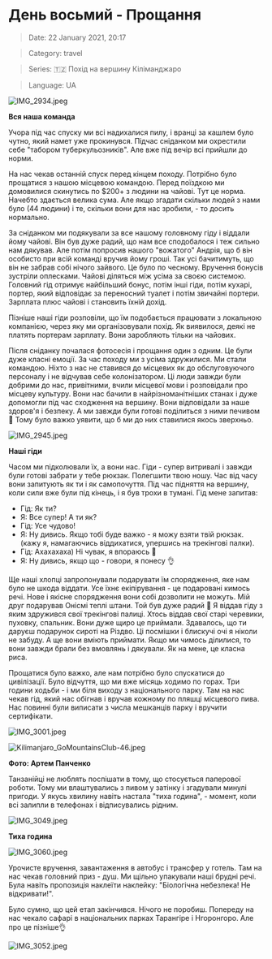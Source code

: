 # День восьмий - Прощання

> Date: 22 January 2021, 20:17

> Category: travel

> Series: 🇹🇿 Похід на вершину Кіліманджаро

> Language: UA

![IMG_2934.jpeg](https://res.craft.do/user/full/b5a256f3-51ff-c8e5-10fe-9343b6a0451d/doc/302CB769-6ED9-4333-BA6F-21587A011C8E/C85FB820-3DDC-4668-A7AA-45574897513B_2/IMG_2934.jpeg)

**Вся наша команда**

Учора під час спуску ми всі надихалися пилу, і вранці за кашлем було чутно, який намет уже прокинувся. Підчас сніданком ми охрестили себе "табором туберкульозників". Але вже під вечір всі прийшли до норми.

На нас чекав останній спуск перед кінцем походу. Потрібно було прощатися з нашою місцевою командою. Перед поїздкою ми домовилися скинутись по $200+ з людини на чайові. Тут це норма. Начебто здається велика сума. Але якщо згадати скільки людей з нами було (44 людини) і те, скільки вони для нас зробили, - то досить нормально.

За сніданком ми подякували за все нашому головному гіду і віддали йому чайові. Він був дуже радий, що нам все сподобалося і теж сильно нам дякував. Але потім попросив нашого "вожатого" Андрія, що б він особисто при всій команді вручив йому гроші. Так усі бачитимуть, що він не забрав собі нічого зайвого. Це було по чесному. Вручення бонусів зустріли оплесками. Чайові діляться між усіма за своєю системою. Головний гід отримує найбільший бонус, потім інші гіди, потім кухарі, портер, який відповідає за переносний туалет і потім звичайні портери. Зарплата плюс чайові і становить їхній дохід.

Пізніше наші гіди розповіли, що їм подобається працювати з локальною компанією, через яку ми організовували похід. Як виявилося, деякі не платять портерам зарплату. Вони заробляють тільки на чайових.

Після сніданку почалася фотосесія і прощання один з одним. Це були дуже класні емоції. За час походу ми з усіма здружилися. Ми стали командою. Ніхто з нас не ставився до місцевих як до обслуговуючого персоналу і не відчував себе колонізатором. Ці люди завжди були добрими до нас, привітними, вчили місцевої мови і розповідали про місцеву культуру. Вони нас бачили в найрізноманітніших станах і дуже допомогли під час сходження на вершину. Вони відповідали за наше здоров'я і безпеку. А ми завжди були готові поділиться з ними печивом 🙂 Тому було важко уявити, що б ми до них ставилися якось зверхньо.

![IMG_2945.jpeg](https://res.craft.do/user/full/b5a256f3-51ff-c8e5-10fe-9343b6a0451d/doc/302CB769-6ED9-4333-BA6F-21587A011C8E/11D17B2E-D26D-4256-892D-4319085AB978_2/IMG_2945.jpeg)

**Наші гіди**

Часом ми підколювали їх, а вони нас. Гіди - супер витривалі і завжди були готові забрати у тебе рюкзак. Полегшити твою ношу. Час від часу вони запитують як ти і як самопочуття. Під час підняття на вершину, коли сили вже були під кінець, і я був трохи в тумані. Гід мене запитав:

- Гід: Як ти?
- Я: Все супер! А ти як?
- Гід: Усе чудово!
- Я: Ну дивись. Якщо тобі буде важко - я можу взяти твій рюкзак. (кажу я, намагаючись віддихатися, упершись на трекінгові палки).
- Гід: Ахахахаха) Ні чувак, я впораюсь 🙂
- Я: Ну дивись, якщо що - говори, я понесу 👌

Ще наші хлопці запропонували подарувати їм спорядження, яке нам було не шкода віддати. Усе їхнє екіпірування - це подаровані кимось речі. Нове і якісне спорядження вони собі дозволити не можуть. Мій друг подарував Онісмі теплі штани. Той був дуже радий 🙂  Я віддав гіду з яким здружився свої трекінгові палиці. Хтось віддав свої старі черевики, пуховку, спальник. Вони дуже щиро це приймали. Здавалось, що ти даруєш подарунок сироті на Різдво. Ці посмішки і блискучі очі я ніколи не забуду. А ще вони вміють приймати. Якщо ми чимось ділилися, то вони завжди брали без вмовлянь і дякували. Як на мене, це класна риса.

Прощатися було важко, але нам потрібно було спускатися до цивілізації. Було відчуття, що ми вже місяць ходимо по горах. Три години ходьби - і ми біля виходу з національного парку. Там на нас чекав гід, який нас обігнав і вручав кожному по пляшці місцевого пива. Нас повинні були виписати з числа мешканців парку і вручити сертифікати.

![IMG_3001.jpeg](https://res.craft.do/user/full/b5a256f3-51ff-c8e5-10fe-9343b6a0451d/doc/302CB769-6ED9-4333-BA6F-21587A011C8E/BF924F97-8BAC-44FA-AF73-A4DF21735787_2/IMG_3001.jpeg)

![Kilimanjaro_GoMountainsClub-46.jpeg](https://res.craft.do/user/full/b5a256f3-51ff-c8e5-10fe-9343b6a0451d/doc/302CB769-6ED9-4333-BA6F-21587A011C8E/C6C74C6E-FD5B-4166-9EDF-71E604080846_2/ExKDMxTuDCFQGK1xZ50TJXNrl8KqdRWdCiSMwjpYXskz/Kilimanjaro_GoMountainsClub-46.jpeg)

**Фото: Артем Панченко**

Танзанійці не люблять поспішати в тому, що стосується паперової роботи. Тому ми влаштувались з пивом у затінку і згадували минулі пригоди. У якусь хвилину навіть настала "тиха година", - момент, коли всі залипли в телефонах і відписувались рідним.

![IMG_3049.jpeg](https://res.craft.do/user/full/b5a256f3-51ff-c8e5-10fe-9343b6a0451d/doc/302CB769-6ED9-4333-BA6F-21587A011C8E/274CC286-309B-45E7-B757-78A010F66E3E_2/IMG_3049.jpeg)

**Тиха година**

![IMG_3060.jpeg](https://res.craft.do/user/full/b5a256f3-51ff-c8e5-10fe-9343b6a0451d/doc/302CB769-6ED9-4333-BA6F-21587A011C8E/DB4DB5F6-55E5-48B3-948C-9F4904988D42_2/IMG_3060.jpeg)

Урочисте вручення, завантаження в автобус і трансфер у готель. Там на нас чекав головний приз - душ. Ми щільно упакували наші брудні речі. Була навіть пропозиція наклеїти наклейку: "Біологічна небезпека! Не відкривати!".

Було сумно, що цей етап закінчився. Нічого не поробиш. Попереду на нас чекало сафарі в національних парках Тарангіре і Нгоронгоро. Але про це пізніше👌

![IMG_3052.jpeg](https://res.craft.do/user/full/b5a256f3-51ff-c8e5-10fe-9343b6a0451d/doc/302CB769-6ED9-4333-BA6F-21587A011C8E/B42156CD-A305-484B-81B5-320C0F936CB3_2/IMG_3052.jpeg)

